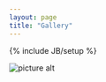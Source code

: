 ```yaml
---
layout: page
title: "Gallery"
---
```

{% include JB/setup %}

![picture alt](http://i2.photobucket.com/albums/y50/thisisamy/DSCN0699.jpg "this is a picture")